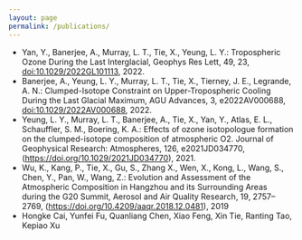 ```yaml
---
layout: page
permalink: /publications/
---
```


* Yan, Y., Banerjee, A., Murray, L. T., Tie, X., Yeung, L. Y.: Tropospheric Ozone During the Last Interglacial, Geophys Res Lett, 49, 23, [doi:10.1029/2022GL101113](https://doi.org/10.1029/2022GL101113), 2022.
* Banerjee, A., Yeung, L. Y., Murray, L. T., Tie, X., Tierney, J. E., Legrande, A. N.: Clumped-Isotope Constraint on Upper-Tropospheric Cooling During the Last Glacial Maximum, AGU Advances, 3, e2022AV000688, [doi:10.1029/2022AV000688](https://doi.org/10.1029/2022AV000688), 2022.
* Yeung, L. Y., Murray, L. T., Banerjee, A., Tie, X., Yan, Y., Atlas, E. L., Schauffler, S. M., Boering, K. A.: Effects of ozone isotopologue formation on the clumped-isotope composition of atmospheric O2. Journal of Geophysical Research: Atmospheres, 126, e2021JD034770, (https://doi.org/10.1029/2021JD034770), 2021.
* Wu, K., Kang, P., Tie, X., Gu, S., Zhang X., Wen, X., Kong, L., Wang, S., Chen, Y., Pan, W., Wang, Z.: Evolution and Assessment of the Atmospheric Composition in Hangzhou and its Surrounding Areas during the G20 Summit, Aerosol and Air Quality Research, 19, 2757–2769, (https://doi.org/10.4209/aaqr.2018.12.0481), 2019
* Hongke Cai, Yunfei Fu, Quanliang Chen, Xiao Feng, Xin Tie, Ranting Tao, Kepiao Xu

